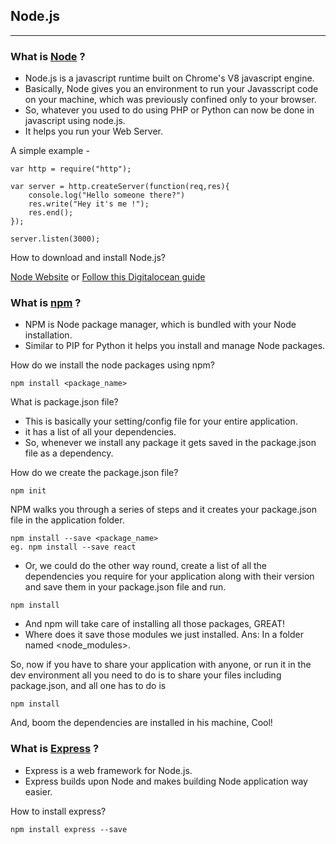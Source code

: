 ## Node.js 
---

### What is [Node](https://nodejs.org/en/) ?

* Node.js is a javascript runtime built on Chrome's V8 javascript engine. 
* Basically, Node gives you an environment to run your Javasscript code on 	  your machine, which was previously confined only to your browser.
* So, whatever you used to do using PHP or Python can now be done in    javascript using node.js.
* It helps you run your Web Server.

A simple example -

```
var http = require("http");

var server = http.createServer(function(req,res){
	console.log("Hello someone there?")
	res.write("Hey it's me !");
	res.end();
});

server.listen(3000);
```
How to download and install Node.js?

[Node Website](https://nodejs.org/en/)
or
[Follow this Digitalocean guide](https://www.digitalocean.com/community/tutorials/how-to-install-node-js-on-an-ubuntu-14-04-server
) 
### What is [npm](https://www.npmjs.com/) ?

* NPM is Node package manager, which is bundled with your Node installation.
* Similar to PIP for Python it helps you install and manage Node packages.

How do we install the node packages using npm?

```
npm install <package_name>
```
What is package.json file?

* This is basically your setting/config file for your entire application.
* it has a list of all your dependencies.
* So, whenever we install any package it gets saved in the package.json file as a dependency.

How do we create the package.json file?
```
npm init
```
NPM walks you through a series of steps and it creates your package.json file in the application folder. 

```
npm install --save <package_name> 
eg. npm install --save react
```
* Or, we could do the other way round, create a list of all the dependencies you require for your application along with their version and save them in your package.json file and run.
```
npm install
```
* And npm will take care of installing all those packages, GREAT!
* Where does it save those modules we just installed.
	Ans: In a folder named <node_modules>.

So, now if you have to share your application with anyone, or run it in the dev environment all you need to do is to share your files including package.json, and all one has to do is
```
npm install
```
And, boom the dependencies are installed in his machine, Cool!

### What is [Express](http://expressjs.com/) ?

* Express is a web framework for Node.js.
* Express builds upon Node and makes building Node application way easier.

How to install express?
```
npm install express --save
```